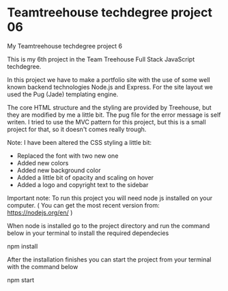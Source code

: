 # Teamtreehouse techdegree project 06
My Teamtreehouse techdegree project 6

This is my 6th project in the Team Treehouse Full Stack JavaScript techdegree.

In this project we have to make a portfolio site with the use of some well known backend technologies Node.js and Express. For the site layout we used the Pug (Jade) templating engine.

The core HTML structure and the styling are provided by Treehouse, but they are modified by me a little bit.
The pug file for the error message is self writen. I tried to use the MVC pattern for this project, but this is a small project for that, so it doesn't comes really trough.

Note: I have been altered the CSS styling a little bit:

 - Replaced the font with two new one
 - Added new colors
 - Added new background color
 - Added a little bit of opacity and scaling on hover
 - Added a logo and copyright text to the sidebar

Important note: To run this project you will need node js installed on your computer.
( You can get the most recent version from: https://nodejs.org/en/ )

When node is installed go to the project directory and run the command below in your terminal to install the required dependecies
  
  npm install
  
After the installation finishes you can start the project from your terminal with the command below
  
  npm start

